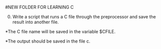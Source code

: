 #NEW FOLDER FOR LEARNING C

0. Write a script that runs a C file through the preprocessor and save the result into another file.

 *The C file name will be saved in the variable $CFILE.

 *The output should be saved in the file c.
